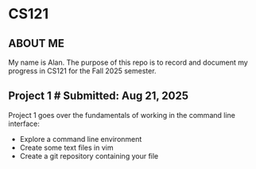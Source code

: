 # CS121

## ABOUT ME
My name is Alan. The purpose of this repo is to record and document my progress in CS121 for the Fall 2025 semester.


## Project 1 # Submitted: Aug 21, 2025
Project 1 goes over the fundamentals of working in the command line interface:
- Explore a command line environment
- Create some text files in vim 
- Create a git repository containing your file
